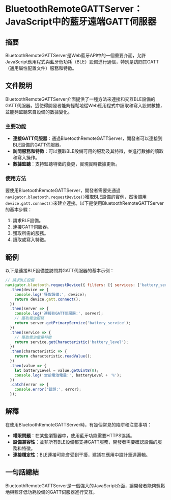 <!--
Meta Description: # BluetoothRemoteGATTServer：JavaScript中的藍牙遠端GATT伺服器 ## 摘要 BluetoothRemoteGATTServer是Web藍牙API中的一個重要介面，允許JavaScript應用程式與藍牙低功耗（BLE）設備進行通信，特別是訪問其GATT（通用屬性...
Meta Keywords: then, device, console, return, log
-->

# BluetoothRemoteGATTServer：JavaScript中的藍牙遠端GATT伺服器

## 摘要
BluetoothRemoteGATTServer是Web藍牙API中的一個重要介面，允許JavaScript應用程式與藍牙低功耗（BLE）設備進行通信，特別是訪問其GATT（通用屬性配置文件）服務和特徵。

## 文件說明
BluetoothRemoteGATTServer介面提供了一種方法來連接和交互BLE設備的GATT伺服器。這使得開發者能夠輕鬆地從Web應用程式中讀取和寫入設備數據，並能夠監聽來自設備的數據變化。

### 主要功能
- **連接GATT伺服器**：通過BluetoothRemoteGATTServer，開發者可以連接到BLE設備的GATT伺服器。
- **訪問服務和特徵**：可以獲取BLE設備可用的服務及其特徵，並進行數據的讀取和寫入操作。
- **數據監聽**：支持監聽特徵的變更，實現實時數據更新。

### 使用方法
要使用BluetoothRemoteGATTServer，開發者需要先通過`navigator.bluetooth.requestDevice()`獲取BLE設備的實例，然後調用`device.gatt.connect()`來建立連接。以下是使用BluetoothRemoteGATTServer的基本步驟：

1. 請求BLE設備。
2. 連接GATT伺服器。
3. 獲取所需的服務。
4. 讀取或寫入特徵。

## 範例
以下是連接BLE設備並訪問其GATT伺服器的基本示例：

```javascript
// 請求BLE設備
navigator.bluetooth.requestDevice({ filters: [{ services: ['battery_service'] }] })
  .then(device => {
    console.log('獲取設備:', device);
    return device.gatt.connect();
  })
  .then(server => {
    console.log('連接到GATT伺服器:', server);
    // 獲取電池服務
    return server.getPrimaryService('battery_service');
  })
  .then(service => {
    // 獲取電池電量特徵
    return service.getCharacteristic('battery_level');
  })
  .then(characteristic => {
    return characteristic.readValue();
  })
  .then(value => {
    let batteryLevel = value.getUint8(0);
    console.log('當前電池電量:', batteryLevel + '%');
  })
  .catch(error => {
    console.error('錯誤:', error);
  });
```

## 解釋
在使用BluetoothRemoteGATTServer時，有幾個常見的陷阱和注意事項：

- **權限問題**：在某些瀏覽器中，使用藍牙功能需要HTTPS協議。
- **設備兼容性**：並非所有BLE設備都支持GATT服務，開發者需要確認設備的服務和特徵。
- **連接穩定性**：BLE連接可能會受到干擾，建議在應用中設計重連邏輯。

## 一句話總結
BluetoothRemoteGATTServer是一個強大的JavaScript介面，讓開發者能夠輕鬆地與藍牙低功耗設備的GATT伺服器進行交互。